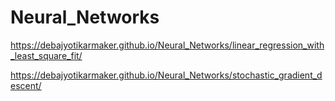 # Neural_Networks

https://debajyotikarmaker.github.io/Neural_Networks/linear_regression_with_least_square_fit/

https://debajyotikarmaker.github.io/Neural_Networks/stochastic_gradient_descent/
